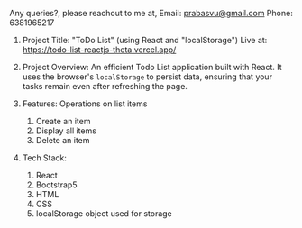 Any queries?, please reachout to me at, Email: prabasvu@gmail.com Phone: 6381965217


1. Project Title: "ToDo List" (using React and "localStorage")
Live at: https://todo-list-reactjs-theta.vercel.app/

2. Project Overview: An efficient Todo List application built with React. It uses the browser's `localStorage` to persist data, ensuring that your tasks remain even after refreshing the page.

2. Features: Operations on list items
    1. Create an item 
    2. Display all items
    3. Delete an item

3. Tech Stack:
    1. React
    2. Bootstrap5
    3. HTML
    4. CSS
    5. localStorage object used for storage

